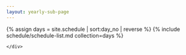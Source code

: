 ```yaml
---
layout: yearly-sub-page
---
```


<section id="schedule" class="main-content text-center">
	<div class="container">

{% assign days = site.schedule | sort:day_no | reverse  %}
{% include schedule/schedule-list.md collection=days %}

	</div>
</section>
